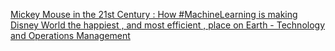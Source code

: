 [Mickey Mouse in the 21st Century : How #MachineLearning is making Disney World the happiest , and most efficient , place on Earth - Technology and Operations Management](https://qi.tc/qi/112473)